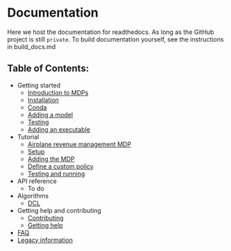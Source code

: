 # Documentation

Here we host the documentation for readthedocs.
As long as the GitHub project is still `private`.
To build documentation yourself, see the instructions in build_docs.md


## Table of Contents:

* Getting started
	* [Introduction to MDPs](source/getting_started/introduction_to_mdp.rst)
	* [Installation](source/getting_started/installation.rst)
	* [Conda](source/getting_started/conda.rst)
	* [Adding a model](source/getting_started/adding_model.rst)
	* [Testing](source/getting_started/testing.rst)
	* [Adding an executable](source/getting_started/adding_executable.rst)
* Tutorial
	* [Airplane revenue management MDP](source/tutorial/airplane_mdp.rst)
	* [Setup](source/tutorial/setup.rst)
	* [Adding the MDP](source/tutorial/adding_mdp.rst)
	* [Define a custom policy](source/tutorial/policy.rst)
	* [Testing and running](source/tutorial/testing_running.rst)
* API reference
	* To do
* Algorithms
	* [DCL](source/algorithms/algorithms.rst)
* Getting help and contributing
	* [Contributing](source/community/contributing.rst)
	* [Getting help](source/community/getting_help.rst)
* [FAQ](source/faq/faq.rst)
* [Legacy information](source/legacy/legacy.rst)